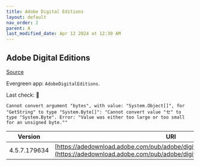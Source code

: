 ```yaml
---
title: Adobe Digital Editions
layout: default
nav_order: 2
parent: A
last_modified_date: Apr 12 2024 at 12:30 AM
---
```


## Adobe Digital Editions

[Source](https://www.adobe.com/solutions/ebook/digital-editions.html)

Evergreen app: `AdobeDigitalEditions`. 

Last check: 🔴
```
Cannot convert argument "bytes", with value: "System.Object[]", for "GetString" to type "System.Byte[]": "Cannot convert value "セ" to type "System.Byte". Error: "Value was either too large or too small for an unsigned byte.""
```

| Version      | URI                                                                                                                                                            |
| ------------ | -------------------------------------------------------------------------------------------------------------------------------------------------------------- |
| 4.5.7.179634 | [https://adedownload.adobe.com/pub/adobe/digitaleditions/ADE_4.5_Installer.exe](https://adedownload.adobe.com/pub/adobe/digitaleditions/ADE_4.5_Installer.exe) |
